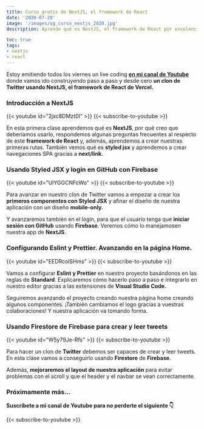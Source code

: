 ```yaml
---
title: Curso gratis de NextJS, el framework de React
date: '2020-07-28'
image: '/images/og_curso_nextjs_2020.jpg'
description: Aprende qué es NextJS, el framework de React por excelencia, creando un clon de Twitter desde cero

toc: true
tags:
- nextjs
- react
---
```


Estoy emitiendo todos los viernes un live coding **[en mi canal de Youtube](https://www.youtube.com/c/midudev?sub_confirmation=1)** donde vamos ido construyendo paso a paso y desde cero **un clon de Twitter usando NextJS, el framework de React de Vercel.**

### Introducción a NextJS
{{< youtube id="2jxc8DMzt0I" >}}
{{< subscribe-to-youtube >}}

En esta primera clase aprendemos qué es **NextJS**, por qué creo que deberíamos usarlo, respondemos algunas preguntas frecuentes al respecto de este **framework de React** y, además, aprendemos a crear nuestras primeras rutas. También vemos qué es **styled jsx** y aprendemos a crear navegaciones SPA gracias a **next/link.**

### Usando Styled JSX y login en GitHub con Firebase
{{< youtube id="UlYGGCNFcWo" >}}
{{< subscribe-to-youtube >}}

Para avanzar en nuestro clon de Twitter vamos a empezar a crear los **primeros componentes con Styled JSX** y afinar el diseño de nuestra aplicación con un diseño **mobile-only.**

Y avanzaremos también en el login, para que el usuario tenga que **iniciar sesión con GitHub** usando **Firebase**. Veremos cómo lo manejamosen nuestra app de **NextJS**.

### Configurando Eslint y Prettier. Avanzando en la página Home.
{{< youtube id="EEDRcolSHms" >}}
{{< subscribe-to-youtube >}}

Vamos a configurar **Eslint y Prettier** en nuestro proyecto basándonos en las reglas de **Standard**. Explicaremos cómo hacerlo paso a paso e integrarlo en nuestro editor gracias a las extensiones de **Visual Studio Code.**

Seguiremos avanzando el proyecto creando nuestra página home creando algunos componentes. ¡También cambiamos el logo gracias a vuestras colaboraciones! Y nuestra aplicación va tomando forma.

### Usando Firestore de Firebase para crear y leer tweets
{{< youtube id="W5y79Je-Rfs" >}}
{{< subscribe-to-youtube >}}

Para hacer un clon de **Twitter** debemos ser capaces de crear y leer tweets. En esta clase vamos a conseguirlo usando **Firestore** de **Firebase**.

Además, **mejoraremos el layout de nuestra aplicación** para evitar problemas con el scroll y que el header y el navbar se vean correctamente.

### Próximamente más...

**Suscríbete a mi canal de Youtube para no perderte el siguiente 👇**

{{< subscribe-to-youtube >}}